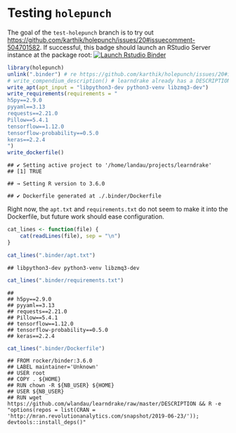 
# Testing `holepunch`

The goal of the `test-holepunch` branch is to try out
<https://github.com/karthik/holepunch/issues/20#issuecomment-504701582>.
If successful, this badge should launch an RStudio Server instance at
the package root: [![Launch Rstudio
Binder](http://mybinder.org/badge_logo.svg)](https://mybinder.org/v2/gh/wlandau/learndrake/test-holepunch?urlpath=rstudio)

``` r
library(holepunch)
unlink(".binder") # re https://github.com/karthik/holepunch/issues/20#issuecomment-504702370
# write_compendium_description() # learndrake already has a DESCRIPTION file.
write_apt(apt_input = "libpython3-dev python3-venv libzmq3-dev")
write_requirements(requirements = "
h5py==2.9.0
pyyaml==3.13
requests==2.21.0
Pillow==5.4.1
tensorflow==1.12.0
tensorflow-probability==0.5.0
keras==2.2.4
")
write_dockerfile()
```

    ## ✔ Setting active project to '/home/landau/projects/learndrake'
    ## [1] TRUE

    ## → Setting R version to 3.6.0

    ## ✔ Dockerfile generated at ./.binder/Dockerfile

Right now, the `apt.txt` and `requirements.txt` do not seem to make it
into the Dockerfile, but future work should ease configuration.

``` r
cat_lines <- function(file) {
    cat(readLines(file), sep = "\n")
}

cat_lines(".binder/apt.txt")
```

    ## libpython3-dev python3-venv libzmq3-dev

``` r
cat_lines(".binder/requirements.txt")
```

    ## 
    ## h5py==2.9.0
    ## pyyaml==3.13
    ## requests==2.21.0
    ## Pillow==5.4.1
    ## tensorflow==1.12.0
    ## tensorflow-probability==0.5.0
    ## keras==2.2.4

``` r
cat_lines(".binder/Dockerfile")
```

    ## FROM rocker/binder:3.6.0
    ## LABEL maintainer='Unknown'
    ## USER root
    ## COPY . ${HOME}
    ## RUN chown -R ${NB_USER} ${HOME}
    ## USER ${NB_USER}
    ## RUN wget https://github.com/wlandau/learndrake/raw/master/DESCRIPTION && R -e "options(repos = list(CRAN = 'http://mran.revolutionanalytics.com/snapshot/2019-06-23/')); devtools::install_deps()"
